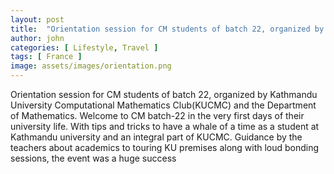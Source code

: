 ```yaml
---
layout: post
title:  "Orientation session for CM students of batch 22, organized by Kathmandu University Computational Mathematics Club(KUCMC) and the Department of Mathematics."
author: john
categories: [ Lifestyle, Travel ]
tags: [ France ]
image: assets/images/orientation.png
---
```

Orientation session for CM students of batch 22, organized by Kathmandu University Computational Mathematics Club(KUCMC) and the Department of Mathematics. Welcome to CM batch-22 in the very first days of their university life. With tips and tricks to have a whale of a time as a student at Kathmandu university and an integral part of KUCMC. Guidance by the teachers about academics to touring KU premises along with loud bonding sessions, the event was a huge success

